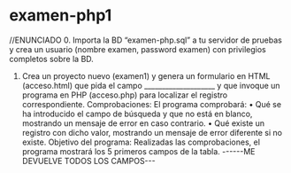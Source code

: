 # examen-php1
//ENUNCIADO
0. Importa la BD “examen-php.sql” a tu servidor de pruebas y crea un usuario (nombre examen,
password examen) con privilegios completos sobre la BD.
1. Crea un proyecto nuevo (examen1) y genera un formulario en HTML (acceso.html) que pida el
campo ____________________ y que invoque un programa en PHP (acceso.php) para localizar el
registro correspondiente.
Comprobaciones: El programa comprobará:
• Qué se ha introducido el campo de búsqueda y que no está en blanco, mostrando un mensaje
de error en caso contrario.
• Qué existe un registro con dicho valor, mostrando un mensaje de error diferente si no existe.
Objetivo del programa: Realizadas las comprobaciones, el programa mostrará los 5 primeros
campos de la tabla.
------ME DEVUELVE TODOS LOS CAMPOS---
